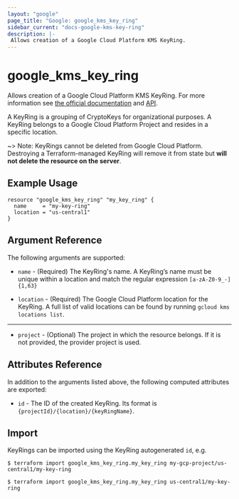 ```yaml
---
layout: "google"
page_title: "Google: google_kms_key_ring"
sidebar_current: "docs-google-kms-key-ring"
description: |-
 Allows creation of a Google Cloud Platform KMS KeyRing.
---
```


# google\_kms\_key\_ring

Allows creation of a Google Cloud Platform KMS KeyRing. For more information see
[the official documentation](https://cloud.google.com/kms/docs/object-hierarchy#keyring)
and 
[API](https://cloud.google.com/kms/docs/reference/rest/v1/projects.locations.keyRings).

A KeyRing is a grouping of CryptoKeys for organizational purposes. A KeyRing belongs to a Google Cloud Platform Project
and resides in a specific location.

~> Note: KeyRings cannot be deleted from Google Cloud Platform. Destroying a Terraform-managed KeyRing will remove it
from state but **will not delete the resource on the server**.

## Example Usage

```hcl
resource "google_kms_key_ring" "my_key_ring" {
  name     = "my-key-ring"
  location = "us-central1"
}
```

## Argument Reference

The following arguments are supported:

* `name` - (Required) The KeyRing's name.
    A KeyRing’s name must be unique within a location and match the regular expression `[a-zA-Z0-9_-]{1,63}`

* `location` - (Required) The Google Cloud Platform location for the KeyRing.
    A full list of valid locations can be found by running `gcloud kms locations list`.

- - -

* `project` - (Optional) The project in which the resource belongs. If it
    is not provided, the provider project is used.

## Attributes Reference

In addition to the arguments listed above, the following computed attributes are
exported:

* `id` - The ID of the created KeyRing. Its format is `{projectId}/{location}/{keyRingName}`.

## Import

KeyRings can be imported using the KeyRing autogenerated `id`, e.g.

```
$ terraform import google_kms_key_ring.my_key_ring my-gcp-project/us-central1/my-key-ring

$ terraform import google_kms_key_ring.my_key_ring us-central1/my-key-ring
```

